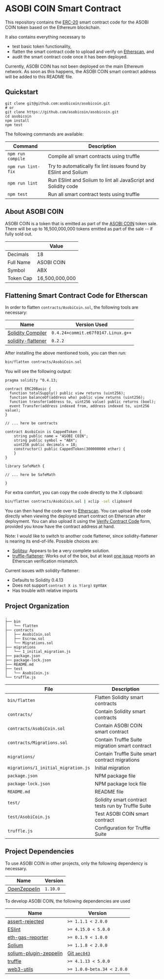 # ASOBI COIN Smart Contract

This repository contains the
[ERC-20](https://github.com/ethereum/EIPs/blob/master/EIPS/eip-20.md) smart
contract code for the ASOBI COIN token based on the Ethereum blockchain.

It also contains everything necessary to

- test basic token functionality,
- flatten the smart contract code to upload and verify on
  [Etherscan](https://etherscan.io/), and
- audit the smart contract code once it has been deployed.

Currently, ASOBI COIN has not been deployed on the main Ethereum network. As
soon as this happens, the ASOBI COIN smart contract address will be added to
this README file.

## Quickstart

```
git clone git@github.com:asobicoin/asobicoin.git
# or
git clone https://github.com/asobicoin/asobicoin.git
cd asobicoin
npm install
npm test
```

The following commands are available:

| Command            | Description |
|--------------------|-------------|
| `npm run compile`  | Compile all smart contracts using truffle |
| `npm run lint-fix` | Try to automatically fix lint issues found by ESlint and Solium |
| `npm run lint`     | Run ESlint and Solium to lint all JavaScript and Solidity code |
| `npm test`         | Run all smart contract tests using truffle |

## About ASOBI COIN

ASOBI COIN is a token that is emitted as part of the [ASOBI
COIN](https://asobimo.io/en/) token sale. There will be up to 16,500,000,000
tokens emitted as part of the sale -- if fully sold out.

| | Value |
|-|-------|
| Decimals | 18 |
| Full Name | ASOBI COIN |
| Symbol | ABX |
| Token Cap | 16,500,000,000 |

## Flattening Smart Contract Code for Etherscan

In order to flatten `contracts/AsobiCoin.sol`, the following tools are necessary:

| Name                                                                                    | Version Used                       |
|-----------------------------------------------------------------------------------------|------------------------------------|
| [Solidity Compiler](http://solidity.readthedocs.io/en/v0.4.24/installing-solidity.html) | `0.4.24+commit.e67f0147.Linux.g++` |
| [solidity-flattener](https://github.com/BlockCatIO/solidity-flattener#installation)     | `0.2.2`                            |

After installing the above mentioned tools, you can then run:

```bash
bin/flatten contracts/AsobiCoin.sol
```

You will see the following output:

```
pragma solidity ^0.4.13;

contract ERC20Basic {
  function totalSupply() public view returns (uint256);
  function balanceOf(address who) public view returns (uint256);
  function transfer(address to, uint256 value) public returns (bool);
  event Transfer(address indexed from, address indexed to, uint256 value);
}

// ... here be contracts

contract AsobiCoin is CappedToken {
    string public name = "ASOBI COIN";
    string public symbol = "ABX";
    uint256 public decimals = 18;
    constructor() public CappedToken(300000000 ether) {
    }
}

library SafeMath {

// ... here be SafeMath

}
```

For extra comfort, you can copy the code directly to the X clipboard:

```bash
bin/flatten contracts/AsobiCoin.sol | xclip -sel clipboard
```

You can then hand the code over to [Etherscan](https://etherscan.io/). You can
upload the code directly when viewing the deployed smart contract on Etherscan
after deployment. You can also upload it using the [Verify Contract
Code](https://etherscan.io/verifyContract) form, provided you know have the
contract address at hand.

Note: I would like to switch to another code flattener, since
solidity-flattener is nearing its end-of-life. Possible choices are:

- [Soljitsu](https://github.com/BlockChainCompany/soljitsu): Appears to be
  a very complete solution.
- [truffle-flattener](https://github.com/alcuadrado/truffle-flattener/): Works
  out of the box, but at least [one
  issue](https://github.com/alcuadrado/truffle-flattener/issues/12) reports
  an Etherscan verification mismatch.

Current issues with solidity-flattener:

- Defaults to Solidity 0.4.13
- Does not support `contract X is Y(arg)` syntax
- Has trouble with relative imports

## Project Organization

```
.
├── bin
│   └── flatten
├── contracts
│   ├── AsobiCoin.sol
│   ├── Escrow.sol
│   └── Migrations.sol
├── migrations
│   └── 1_initial_migration.js
├── package.json
├── package-lock.json
├── README.md
├── test
│   └── AsobiCoin.js
└── truffle.js
```

| File                                | Description                      |
|-------------------------------------|----------------------------------|
| `bin/flatten`                       | Flatten Solidity smart contracts |
| `contracts/`                        | Contain Solidity smart contracts |
| `contracts/AsobiCoin.sol`           | Contain ASOBI COIN smart contract |
| `contracts/Migrations.sol`          | Contain Truffle Suite migration smart contract |
| `migrations/`                       | Contain Truffle Suite smart contract migrations |
| `migrations/1_initial_migration.js` | Initial migration |
| `package.json`                      | NPM package file |
| `package-lock.json`                 | NPM package lock file |
| `README.md`                         | README file |
| `test/`                             | Solidity smart contract tests run by Truffle Suite |
| `test/AsobiCoin.js`                 | Test ASOBI COIN smart contract |
| `truffle.js`                        | Configuration for Truffle Suite |

## Project Dependencies

To use ASOBI COIN in other projects, only the following dependency is necessary.

| Name                                                                   | Version  |
|------------------------------------------------------------------------|----------|
| [OpenZeppelin](https://github.com/OpenZeppelin/openzeppelin-solidity/) | `1.10.0` |

To develop ASOBI COIN, the following dependencies are used

| Name | Version |
|--------------------------------------------------------------------------------|-|
| [assert-rejected](https://www.npmjs.com/package/assert-rejected)               | `>= 1.1.1 < 2.0.0` |
| [ESlint](https://www.npmjs.com/package/eslint)                                 | `>= 4.15.0 < 5.0.0`|
| [eth-gas-reporter](https://www.npmjs.com/package/eth-gas-reporter)             | `>= 0.1.9 < 1.0.0` |
| [Solium](https://www.npmjs.com/package/solium)                                 | `>= 1.1.8 < 2.0.0` |
| [solium-plugin-zeppelin](https://www.npmjs.com/package/solium-plugin-zeppelin) | [Git `aec043`](https://github.com/OpenZeppelin/solium-plugin-zeppelin/commit/aec043c) |
| [truffle](https://www.npmjs.com/package/truffle)                               | `>= 4.1.13 < 5.0.0` |
| [web3-utils](https://www.npmjs.com/package/web3-utils)                   | `>= 1.0.0-beta.34 < 2.0.0` |
